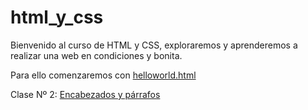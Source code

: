 # html_y_css

Bienvenido al curso de HTML y CSS, exploraremos y aprenderemos a realizar una web en condiciones y bonita.

Para ello comenzaremos con [helloworld.html](https://github.com/PaoRex/html_y_css/blob/main/helloworld.html)

Clase Nº 2: [Encabezados y párrafos](https://github.com/PaoRex/html_y_css/edit/main/curso_html/encabezados_y_p%C3%A1rrafos.html)
